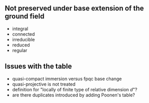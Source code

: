 Not preserved under base extension of the ground field
------------------------------------------------------

* integral
* connected
* irreducible
* reduced
* regular

Issues with the table
---------------------

* quasi-compact immersion versus fpqc base change
* quasi-projective is not treated
* definition for "locally of finite type of relative dimension $d$"?
* are there duplicates introduced by adding Poonen's table?
